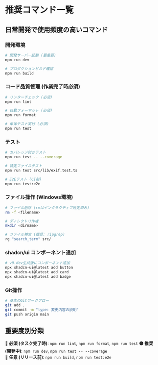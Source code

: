# 推奨コマンド一覧

## 日常開発で使用頻度の高いコマンド

### 開発環境
```bash
# 開発サーバー起動 (最重要)
npm run dev

# プロダクションビルド確認
npm run build
```

### コード品質管理 (作業完了時必須)
```bash
# リンターチェック (必須)
npm run lint

# 自動フォーマット (必須)  
npm run format

# 単体テスト実行 (必須)
npm run test
```

### テスト
```bash
# カバレッジ付きテスト
npm run test -- --coverage

# 特定ファイルテスト
npm run test src/lib/exif.test.ts

# E2Eテスト (CI前)
npm run test:e2e
```

### ファイル操作 (Windows環境)
```bash
# ファイル削除 (rmはインタラクティブ設定済み)
rm -f <filename>

# ディレクトリ作成
mkdir <dirname>

# ファイル検索 (推奨: ripgrep)
rg "search_term" src/
```

### shadcn/ui コンポーネント追加
```bash
# v0.dev生成後にコンポーネント追加
npx shadcn-ui@latest add button
npx shadcn-ui@latest add card
npx shadcn-ui@latest add badge
```

### Git操作
```bash
# 基本のGitワークフロー
git add .
git commit -m "type: 変更内容の説明"
git push origin main
```

## 重要度別分類
**🔴 必須 (タスク完了時)**: `npm run lint`, `npm run format`, `npm run test`
**🟡 推奨 (開発中)**: `npm run dev`, `npm run test -- --coverage`  
**🔵 任意 (リリース前)**: `npm run build`, `npm run test:e2e`